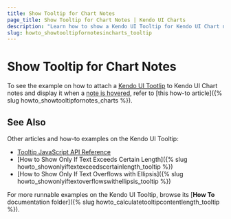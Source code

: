 ```yaml
---
title: Show Tooltip for Chart Notes
page_title: Show Tooltip for Chart Notes | Kendo UI Charts
description: "Learn how to show a Kendo UI Tooltip for Kendo UI Chart notes."
slug: howto_showtooltipfornotesincharts_tooltip
---
```


# Show Tooltip for Chart Notes

To see the example on how to attach a [Kendo UI Tootlip](/api/javascript/ui/tooltip) to Kendo UI Chart notes and display it when a [note is hovered](/api/javascript/dataviz/ui/chart#events-noteHover), refer to [this how-to article]({% slug howto_showtooltipfornotes_charts %}).

## See Also

Other articles and how-to examples on the Kendo UI Tooltip:

* [Tooltip JavaScript API Reference](/api/javascript/ui/tooltip)
* [How to Show Only If Text Exceeds Certain Length]({% slug howto_showonlyiftextexceedscertainlength_tooltip %})
* [How to Show Only If Text Overflows with Ellipsis]({% slug howto_showonlyiftextoverflowswithellipsis_tooltip %})

For more runnable examples on the Kendo UI Tooltip, browse its [**How To** documentation folder]({% slug howto_calculatetooltipcontentlength_tooltip %}).
